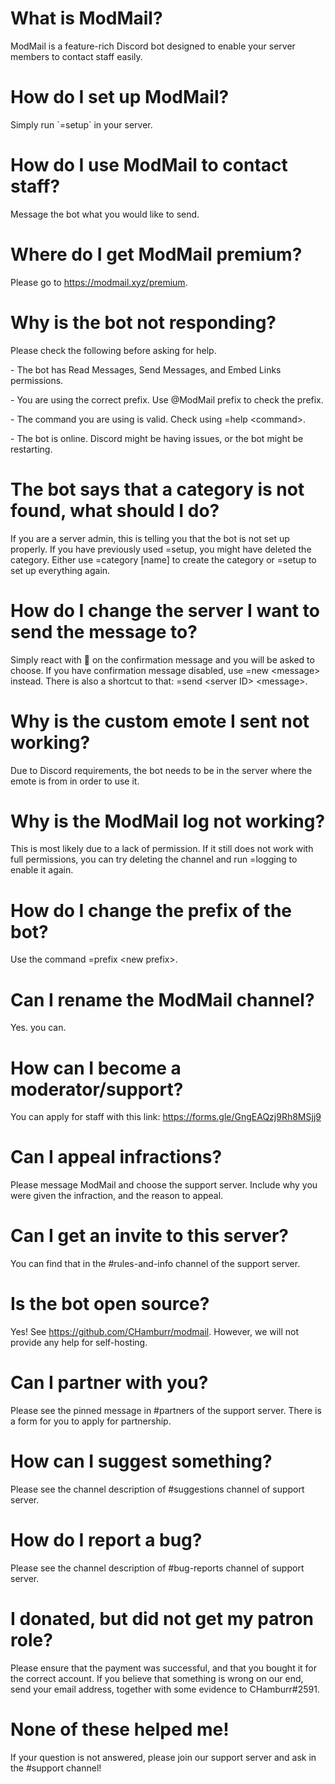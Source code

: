 # What is ModMail?

ModMail is a feature-rich Discord bot designed to enable your server members to contact staff
easily.

# How do I set up ModMail?

Simply run \`=setup\` in your server.

# How do I use ModMail to contact staff?

Message the bot what you would like to send.

# Where do I get ModMail premium?

Please go to https://modmail.xyz/premium.

# Why is the bot not responding?

Please check the following before asking for help.

\- The bot has Read Messages, Send Messages, and Embed Links permissions.

\- You are using the correct prefix. Use @ModMail prefix to check the prefix.

\- The command you are using is valid. Check using =help \<command\>.

\- The bot is online. Discord might be having issues, or the bot might be restarting.

# The bot says that a category is not found, what should I do?

If you are a server admin, this is telling you that the bot is not set up properly. If you have
previously used =setup, you might have deleted the category. Either use =category \[name\] to create
the category or =setup to set up everything again.

# How do I change the server I want to send the message to?

Simply react with 🔁 on the confirmation message and you will be asked to choose. If you have
confirmation message disabled, use =new \<message\> instead. There is also a shortcut to that: =send
\<server ID\> \<message\>.

# Why is the custom emote I sent not working?

Due to Discord requirements, the bot needs to be in the server where the emote is from in order to
use it.

# Why is the ModMail log not working?

This is most likely due to a lack of permission. If it still does not work with full permissions,
you can try deleting the channel and run =logging to enable it again.

# How do I change the prefix of the bot?

Use the command =prefix \<new prefix\>.

# Can I rename the ModMail channel?

Yes. you can.

# How can I become a moderator/support?

You can apply for staff with this link: https://forms.gle/GngEAQzj9Rh8MSjj9

# Can I appeal infractions?

Please message ModMail and choose the support server. Include why you were given the infraction, and
the reason to appeal.

# Can I get an invite to this server?

You can find that in the #rules-and-info channel of the support server.

# Is the bot open source?

Yes! See https://github.com/CHamburr/modmail. However, we will not provide any help for
self-hosting.

# Can I partner with you?

Please see the pinned message in #partners of the support server. There is a form for you to apply
for partnership.

# How can I suggest something?

Please see the channel description of #suggestions channel of support server.

# How do I report a bug?

Please see the channel description of #bug-reports channel of support server.

# I donated, but did not get my patron role?

Please ensure that the payment was successful, and that you bought it for the correct account. If
you believe that something is wrong on our end, send your email address, together with some evidence
to CHamburr#2591.

# None of these helped me!

If your question is not answered, please join our support server and ask in the #support channel!
